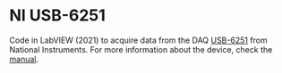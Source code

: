 # NI USB-6251

Code in LabVIEW (2021) to acquire data from the DAQ [USB-6251](https://www.ni.com/pdf/manuals/375213c.pdf) from National Instruments.
For more information about the device, check the [manual](https://www.ni.com/pdf/manuals/371022l.pdf).
